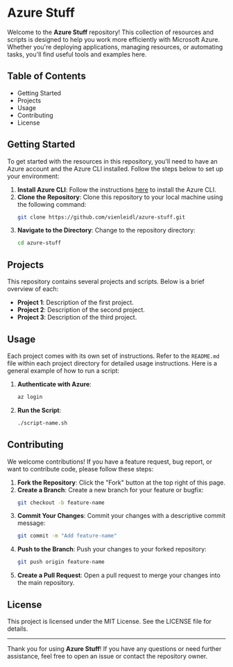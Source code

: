 # Azure Stuff

Welcome to the **Azure Stuff** repository! This collection of resources and scripts is designed to help you work more efficiently with Microsoft Azure. Whether you're deploying applications, managing resources, or automating tasks, you'll find useful tools and examples here.

## Table of Contents

- Getting Started
- Projects
- Usage
- Contributing
- License

## Getting Started

To get started with the resources in this repository, you'll need to have an Azure account and the Azure CLI installed. Follow the steps below to set up your environment:

1. **Install Azure CLI**: Follow the instructions [here](https://docs.microsoft.com/en-us/azure/) to install the Azure CLI.
2. **Clone the Repository**: Clone this repository to your local machine using the following command:
    ```bash
    git clone https://github.com/vienleidl/azure-stuff.git
    ```
3. **Navigate to the Directory**: Change to the repository directory:
    ```bash
    cd azure-stuff
    ```

## Projects

This repository contains several projects and scripts. Below is a brief overview of each:

- **Project 1**: Description of the first project.
- **Project 2**: Description of the second project.
- **Project 3**: Description of the third project.

## Usage

Each project comes with its own set of instructions. Refer to the `README.md` file within each project directory for detailed usage instructions. Here is a general example of how to run a script:

1. **Authenticate with Azure**:
    ```bash
    az login
    ```
2. **Run the Script**:
    ```bash
    ./script-name.sh
    ```

## Contributing

We welcome contributions! If you have a feature request, bug report, or want to contribute code, please follow these steps:

1. **Fork the Repository**: Click the "Fork" button at the top right of this page.
2. **Create a Branch**: Create a new branch for your feature or bugfix:
    ```bash
    git checkout -b feature-name
    ```
3. **Commit Your Changes**: Commit your changes with a descriptive commit message:
    ```bash
    git commit -m "Add feature-name"
    ```
4. **Push to the Branch**: Push your changes to your forked repository:
    ```bash
    git push origin feature-name
    ```
5. **Create a Pull Request**: Open a pull request to merge your changes into the main repository.

## License

This project is licensed under the MIT License. See the LICENSE file for details.

---

Thank you for using **Azure Stuff**! If you have any questions or need further assistance, feel free to open an issue or contact the repository owner.
